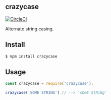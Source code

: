 ## crazycase

[![CircleCI](https://circleci.com/gh/cadenichols/crazycase.svg?style=svg)](https://circleci.com/gh/cadenichols/crazycase)

Alternate string casing.

## Install

```bash
$ npm install crazycase
```

## Usage

```js
const crazycase = require('crazycase');

crazycase('SOME STRING') // --> 'sOmE StRiNg'
```
